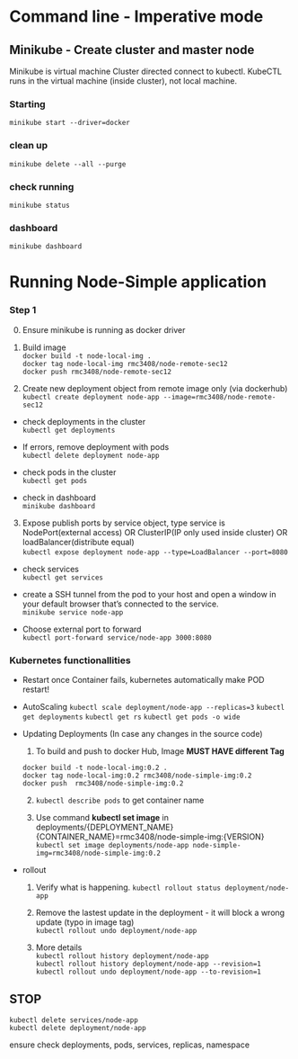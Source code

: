# Command line - Imperative mode

## Minikube - Create cluster and master node
Minikube is virtual machine Cluster directed connect to kubectl. KubeCTL runs in the virtual machine (inside cluster), not local machine.

### Starting
`minikube start --driver=docker`

### clean up
`minikube delete --all --purge`

### check running
`minikube status`

### dashboard
`minikube dashboard`


# Running Node-Simple application

### Step 1
0. Ensure minikube is running as docker driver  

1. Build image  
`docker build -t node-local-img .`  
`docker tag node-local-img rmc3408/node-remote-sec12`  
`docker push rmc3408/node-remote-sec12`

2. Create new deployment object from remote image only (via dockerhub)  
`kubectl create deployment node-app --image=rmc3408/node-remote-sec12`

- check deployments in the cluster  
`kubectl get deployments`

- If errors, remove deployment with pods  
`kubectl delete deployment node-app`  

- check pods in the cluster  
`kubectl get pods`  

- check in dashboard  
`minikube dashboard`  

3. Expose publish ports by service object, type service is NodePort(external access) OR ClusterIP(IP only used inside cluster) OR loadBalancer(distribute equal)  
`kubectl expose deployment node-app --type=LoadBalancer --port=8080`

- check services  
`kubectl get services`  

- create a SSH tunnel from the pod to your host and open a window in your default browser that’s connected to the service.  
`minikube service node-app`

- Choose external port to forward  
`kubectl port-forward service/node-app 3000:8080`  


### Kubernetes functionallities


- Restart once Container fails, kubernetes automatically make POD restart!


- AutoScaling 
`kubectl scale deployment/node-app --replicas=3`
`kubectl get deployments`
`kubectl get rs`
`kubectl get pods -o wide`


- Updating Deployments (In case any changes in the source code)  
  1. To build and push to docker Hub, Image <b> MUST HAVE different Tag </b>
  ```
  docker build -t node-local-img:0.2 .
  docker tag node-local-img:0.2 rmc3408/node-simple-img:0.2
  docker push  rmc3408/node-simple-img:0.2
  ```

  2. `kubectl describe pods` to get container name

  3. Use command __kubectl set image__ in
  deployments/{DEPLOYMENT_NAME} {CONTAINER_NAME}=rmc3408/node-simple-img:{VERSION}  
  `kubectl set image deployments/node-app node-simple-img=rmc3408/node-simple-img:0.2`

- rollout
  1. Verify what is happening.
  `kubectl rollout status deployment/node-app`

  2. Remove the lastest update in the deployment - it will block a wrong update (typo in image tag)  
  `kubectl rollout undo deployment/node-app`

  3. More details  
  `kubectl rollout history deployment/node-app`  
  `kubectl rollout history deployment/node-app --revision=1`  
  `kubectl rollout undo deployment/node-app --to-revision=1`  


## STOP

```
kubectl delete services/node-app 
kubectl delete deployment/node-app
```

ensure check deployments, pods, services, replicas, namespace